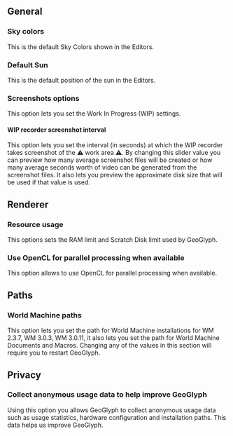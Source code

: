## General

### Sky colors
This is the default Sky Colors shown in the Editors.

### Default Sun
This is the default position of the sun in the Editors.

### Screenshots options
This option lets you set the Work In Progress (WIP)  settings.

#### WIP recorder screenshot interval
This option lets you set the interval (in seconds) at which the WIP recorder takes screenshot of the :warning: work area :warning:. By changing this slider value you can preview how many average screenshot files will be created or how many average seconds worth of video can be generated from the screenshot files. It also lets you preview the approximate disk size that will be used if that value is used.

## Renderer

### Resource usage
This options sets the RAM limit and Scratch Disk limit used by GeoGlyph.

### Use OpenCL for parallel processing when available
This option allows to use OpenCL for parallel processing when available.

## Paths

### World Machine paths
This option lets you set the path for World Machine installations for WM 2.3.7, WM 3.0.3, WM 3.0.11, it also lets you set the path for World Machine Documents and Macros. Changing any of the values in this section will require you to restart GeoGlyph.

## Privacy

### Collect anonymous usage data to help improve GeoGlyph
Using this option you allows GeoGlyph to collect anonymous usage data such as usage statistics, hardware configuration and installation paths. This data helps us improve GeoGlyph.

